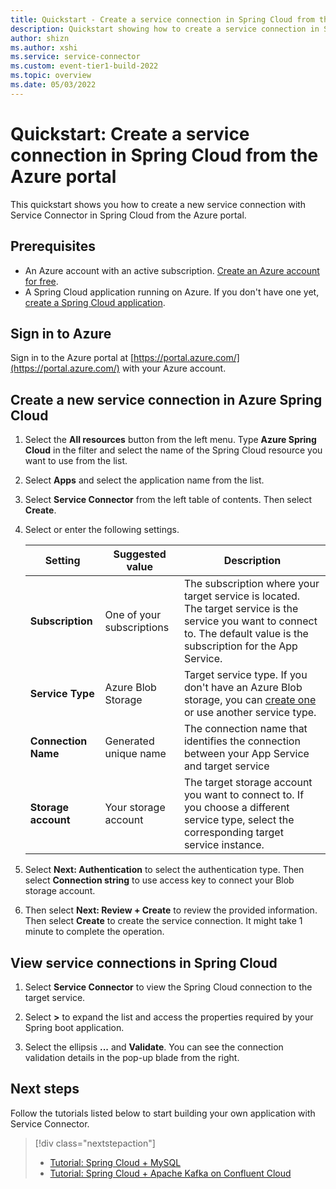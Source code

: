 ```yaml
---
title: Quickstart - Create a service connection in Spring Cloud from the Azure portal
description: Quickstart showing how to create a service connection in Spring Cloud from Azure portal
author: shizn
ms.author: xshi
ms.service: service-connector
ms.custom: event-tier1-build-2022
ms.topic: overview
ms.date: 05/03/2022
---
```


# Quickstart: Create a service connection in Spring Cloud from the Azure portal

This quickstart shows you how to create a new service connection with Service Connector in Spring Cloud from the Azure portal.

## Prerequisites

- An Azure account with an active subscription. [Create an Azure account for free](https://azure.microsoft.com/free/dotnet).
- A Spring Cloud application running on Azure. If you don't have one yet, [create a Spring Cloud application](../spring-cloud/quickstart.md).

## Sign in to Azure

Sign in to the Azure portal at [https://portal.azure.com/](https://portal.azure.com/) with your Azure account.

## Create a new service connection in Azure Spring Cloud

1. Select the **All resources** button from the left menu. Type **Azure Spring Cloud** in the filter and select the name of the Spring Cloud resource you want to use from the list.
1. Select **Apps** and select the application name from the list.
1. Select **Service Connector** from the left table of contents. Then select **Create**.
1. Select or enter the following settings.

    | Setting      | Suggested value  | Description                                        |
    | ------------ |  ------- | -------------------------------------------------- |
    | **Subscription** | One of your subscriptions | The subscription where your target service is located. The target service is the service you want to connect to. The default value is the subscription for the App Service. |
    | **Service Type** | Azure Blob Storage | Target service type. If you don't have an Azure Blob storage, you can [create one](../storage/blobs/storage-quickstart-blobs-portal.md) or use another service type. |
    | **Connection Name** | Generated unique name | The connection name that identifies the connection between your App Service and target service  |
    | **Storage account** | Your storage account | The target storage account you want to connect to. If you choose a different service type, select the corresponding target service instance. |

1. Select **Next: Authentication** to select the authentication type. Then select **Connection string** to use access key to connect your Blob storage account.
1. Then select **Next: Review + Create**  to review the provided information. Then select **Create** to create the service connection. It might take 1 minute to complete the operation.

## View service connections in Spring Cloud

1. Select **Service Connector** to view the Spring Cloud connection to the target service.

1. Select **>**  to expand the list and access the properties required by your Spring boot application.

1. Select the ellipsis **...** and **Validate**. You can see the connection validation details in the pop-up blade from the right.

## Next steps

Follow the tutorials listed below to start building your own application with Service Connector.

> [!div class="nextstepaction"]
> - [Tutorial: Spring Cloud + MySQL](./tutorial-java-spring-mysql.md)
> - [Tutorial: Spring Cloud + Apache Kafka on Confluent Cloud](./tutorial-java-spring-confluent-kafka.md)
